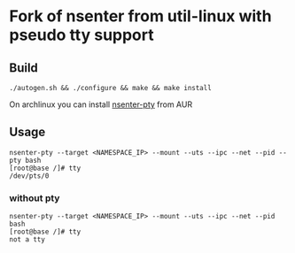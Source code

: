 # Fork of nsenter from util-linux with pseudo tty support

## Build

```
./autogen.sh && ./configure && make && make install
```

On archlinux you can install [nsenter-pty](https://aur.archlinux.org/packages/nsenter-pty/) from AUR

## Usage

```
nsenter-pty --target <NAMESPACE_IP> --mount --uts --ipc --net --pid --pty bash
[root@base /]# tty
/dev/pts/0
```

### without pty

```
nsenter-pty --target <NAMESPACE_IP> --mount --uts --ipc --net --pid bash
[root@base /]# tty
not a tty
```
